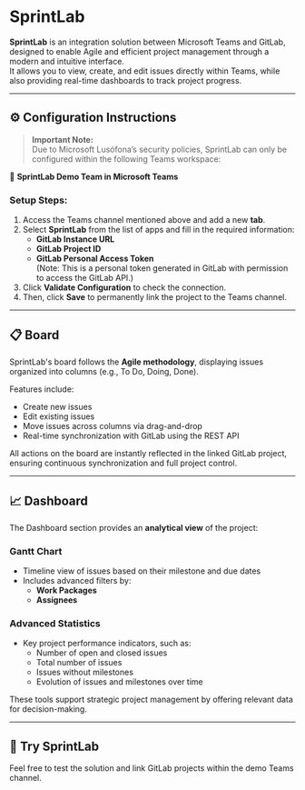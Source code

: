 # SprintLab

**SprintLab** is an integration solution between Microsoft Teams and GitLab, designed to enable Agile and efficient project management through a modern and intuitive interface.  
It allows you to view, create, and edit issues directly within Teams, while also providing real-time dashboards to track project progress.

---

## ⚙️ Configuration Instructions

> **Important Note:**  
> Due to Microsoft Lusófona’s security policies, SprintLab can only be configured within the following Teams workspace:

🔗 **SprintLab Demo Team in Microsoft Teams**

### Setup Steps:

1. Access the Teams channel mentioned above and add a new **tab**.
2. Select **SprintLab** from the list of apps and fill in the required information:
   - **GitLab Instance URL**
   - **GitLab Project ID**
   - **GitLab Personal Access Token**  
     (Note: This is a personal token generated in GitLab with permission to access the GitLab API.)
3. Click **Validate Configuration** to check the connection.
4. Then, click **Save** to permanently link the project to the Teams channel.

---

## 📋 Board

SprintLab's board follows the **Agile methodology**, displaying issues organized into columns (e.g., To Do, Doing, Done).

Features include:
- Create new issues
- Edit existing issues
- Move issues across columns via drag-and-drop
- Real-time synchronization with GitLab using the REST API

All actions on the board are instantly reflected in the linked GitLab project, ensuring continuous synchronization and full project control.

---

## 📈 Dashboard

The Dashboard section provides an **analytical view** of the project:

### Gantt Chart
- Timeline view of issues based on their milestone and due dates
- Includes advanced filters by:
  - **Work Packages**
  - **Assignees**

### Advanced Statistics
- Key project performance indicators, such as:
  - Number of open and closed issues
  - Total number of issues
  - Issues without milestones
  - Evolution of issues and milestones over time

These tools support strategic project management by offering relevant data for decision-making.

---

## 🎯 Try SprintLab

Feel free to test the solution and link GitLab projects within the demo Teams channel.
